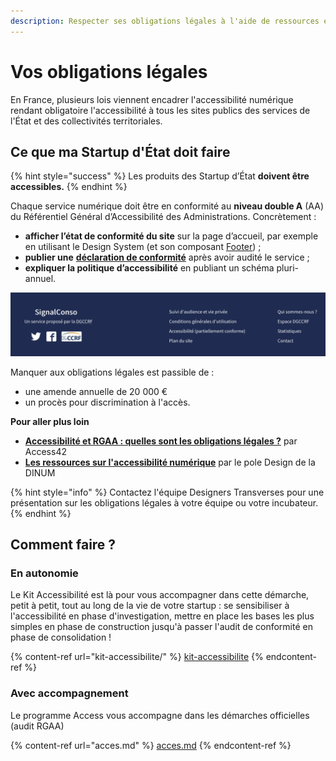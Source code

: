 ```yaml
---
description: Respecter ses obligations légales à l'aide de ressources et d'outils.
---
```


# Vos obligations légales

En France, plusieurs lois viennent encadrer l'accessibilité numérique rendant obligatoire l'accessibilité à tous les sites publics des services de l'État et des collectivités territoriales.

## **Ce que ma Startup d'État doit faire**

{% hint style="success" %}
Les produits des Startup d’État **doivent être accessibles.**
{% endhint %}

Chaque service numérique doit être en conformité au **niveau double A** (AA) du Référentiel Général d’Accessibilité des Administrations. Concrètement :

* **afficher l’état de conformité du site** sur la page d’accueil, par exemple en utilisant le Design System (et son composant [Footer](obligations-legales.md#ce-que-ma-startup-detat-doit-faire)) ;
* **publier une** [**déclaration de conformité**](https://betagouv.github.io/a11y-generateur-declaration/) après avoir audité le service ;
* **expliquer la politique d’accessibilité** en publiant un schéma pluri-annuel.

![SignalConso affiche son taux de conformité (partiel) en fin de page](<../../../.gitbook/assets/image (14) (2) (2).png>)

Manquer aux obligations légales est passible de :

* une amende annuelle de 20 000 €
* un procès pour discrimination à l'accès.

**Pour aller plus loin**

* [**Accessibilité et RGAA : quelles sont les obligations légales ?**](https://access42.net/accessibilite-RGAA-obligations-legales) par Access42
* [**Les ressources sur l'accessibilité numérique**](https://design.numerique.gouv.fr/accessibilite-numerique/) par le pole Design de la DINUM

{% hint style="info" %}
Contactez l'équipe Designers Transverses pour une présentation sur les obligations légales à votre équipe ou votre incubateur.
{% endhint %}

## **Comment faire ?**

### En autonomie

Le Kit Accessibilité est là pour vous accompagner dans cette démarche, petit à petit, tout au long de la vie de votre startup : se sensibiliser à l'accessibilité en phase d'investigation, mettre en place les bases les plus simples en phase de construction jusqu'à passer l'audit de conformité en phase de consolidation !

{% content-ref url="kit-accessibilite/" %}
[kit-accessibilite](kit-accessibilite/)
{% endcontent-ref %}

### Avec accompagnement

Le programme Access vous accompagne dans les démarches officielles (audit RGAA)

{% content-ref url="acces.md" %}
[acces.md](acces.md)
{% endcontent-ref %}
